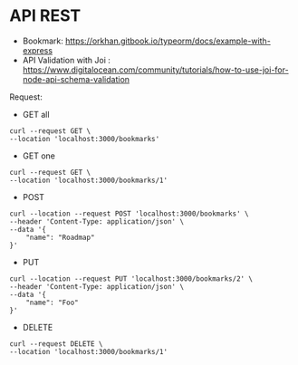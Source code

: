 # API REST

- Bookmark: https://orkhan.gitbook.io/typeorm/docs/example-with-express
- API Validation with Joi : https://www.digitalocean.com/community/tutorials/how-to-use-joi-for-node-api-schema-validation

Request:

- GET all
```
curl --request GET \
--location 'localhost:3000/bookmarks'
```

- GET one
```
curl --request GET \
--location 'localhost:3000/bookmarks/1'
```

- POST
```
curl --location --request POST 'localhost:3000/bookmarks' \
--header 'Content-Type: application/json' \
--data '{
    "name": "Roadmap"
}'
```

- PUT
```
curl --location --request PUT 'localhost:3000/bookmarks/2' \
--header 'Content-Type: application/json' \
--data '{
    "name": "Foo"
}'
```

- DELETE
```
curl --request DELETE \
--location 'localhost:3000/bookmarks/1'
```
